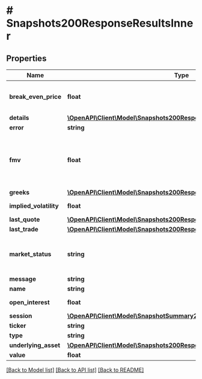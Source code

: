 # # Snapshots200ResponseResultsInner

## Properties

Name | Type | Description | Notes
------------ | ------------- | ------------- | -------------
**break_even_price** | **float** | The price of the underlying asset for the contract to break even. For a call, this value is (strike price + premium paid). For a put, this value is (strike price - premium paid). | [optional]
**details** | [**\OpenAPI\Client\Model\Snapshots200ResponseResultsInnerDetails**](Snapshots200ResponseResultsInnerDetails.md) |  | [optional]
**error** | **string** | The error while looking for this ticker. | [optional]
**fmv** | **float** | Fair market value is only available on Business plans. It&#39;s it our proprietary algorithm to generate a real-time, accurate, fair market value of a tradable security. For more information, &lt;a rel&#x3D;\&quot;nofollow\&quot; target&#x3D;\&quot;_blank\&quot; href&#x3D;\&quot;https://polygon.io/contact\&quot;&gt;contact us&lt;/a&gt;. | [optional]
**greeks** | [**\OpenAPI\Client\Model\Snapshots200ResponseResultsInnerGreeks**](Snapshots200ResponseResultsInnerGreeks.md) |  | [optional]
**implied_volatility** | **float** | The market&#39;s forecast for the volatility of the underlying asset, based on this option&#39;s current price. | [optional]
**last_quote** | [**\OpenAPI\Client\Model\Snapshots200ResponseResultsInnerLastQuote**](Snapshots200ResponseResultsInnerLastQuote.md) |  | [optional]
**last_trade** | [**\OpenAPI\Client\Model\Snapshots200ResponseResultsInnerLastTrade**](Snapshots200ResponseResultsInnerLastTrade.md) |  | [optional]
**market_status** | **string** | The market status for the market that trades this ticker. Possible values for stocks, options, crypto, and forex snapshots are open, closed, early_trading, or late_trading. Possible values for indices snapshots are regular_trading, closed, early_trading, and late_trading. | [optional]
**message** | **string** | The error message while looking for this ticker. | [optional]
**name** | **string** | The name of this contract. | [optional]
**open_interest** | **float** | The quantity of this contract held at the end of the last trading day. | [optional]
**session** | [**\OpenAPI\Client\Model\SnapshotSummary200ResponseResultsInnerSession**](SnapshotSummary200ResponseResultsInnerSession.md) |  | [optional]
**ticker** | **string** | The ticker symbol for the asset. |
**type** | **string** | The asset class for this ticker. | [optional]
**underlying_asset** | [**\OpenAPI\Client\Model\Snapshots200ResponseResultsInnerUnderlyingAsset**](Snapshots200ResponseResultsInnerUnderlyingAsset.md) |  | [optional]
**value** | **float** | Value of Index. | [optional]

[[Back to Model list]](../../README.md#models) [[Back to API list]](../../README.md#endpoints) [[Back to README]](../../README.md)
